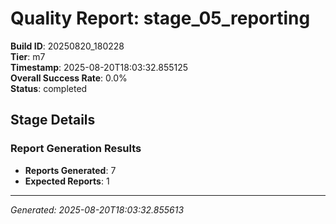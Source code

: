 # Quality Report: stage_05_reporting

**Build ID**: 20250820_180228  
**Tier**: m7  
**Timestamp**: 2025-08-20T18:03:32.855125  
**Overall Success Rate**: 0.0%  
**Status**: completed

## Stage Details

### Report Generation Results

- **Reports Generated**: 7
- **Expected Reports**: 1

---
*Generated: 2025-08-20T18:03:32.855613*
